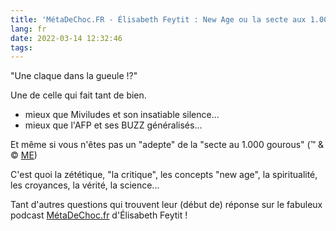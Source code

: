 ```yaml
---
title: 'MétaDeChoc.FR - Élisabeth Feytit : New Age ou la secte aux 1.000 gourous...'
lang: fr
date: 2022-03-14 12:32:46
tags:
---
```


"Une claque dans la gueule !?"

Une de celle qui fait tant de bien.

- mieux que Miviludes et son insatiable silence...
- mieux que l'AFP et ses BUZZ généralisés...

Et même si vous n'êtes pas un "adepte" de la "secte au 1.000 gourous" (™ & © [ME](mailto:gandalf@gk2.net))

C'est quoi la zététique, "la critique", les concepts "new age", la spiritualité, les croyances, la vérité, la science...

Tant d'autres questions qui trouvent leur (début de) réponse sur le fabuleux podcast [MétaDeChoc.fr](https://metadechoc.fr/) d'Élisabeth Feytit !